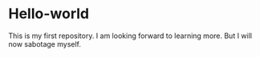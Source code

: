 # Hello-world
This is my first repository.
I am looking forward to learning more.
But I will now sabotage myself.
